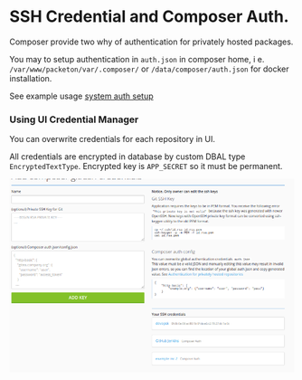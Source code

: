 # SSH Credential and Composer Auth.

Composer provide two why of authentication for privately hosted packages. 

You may to setup authentication in `auth.json` in composer home, i e. `/var/www/packeton/var/.composer/` 
or `/data/composer/auth.json` for docker installation. 

See example usage [system auth setup](../installation.md#ssh-key-access-and-composer-oauth-token)

### Using UI Credential Manager

You can overwrite credentials for each repository in UI.

All credentials are encrypted in database by custom DBAL type `EncryptedTextType`.
Encrypted key is `APP_SECRET` so it must be permanent.

[![Groups](../img/keys.png)](../img/keys.png)
